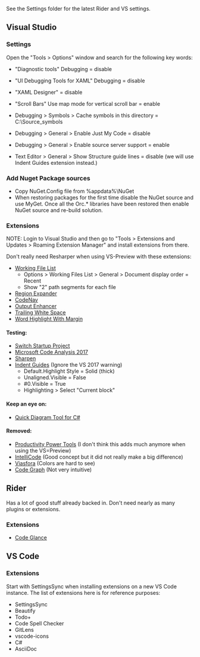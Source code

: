 
See the Settings folder for the latest Rider and VS settings.

## Visual Studio

### Settings

Open the "Tools > Options" window and search for the following key words:

- "Diagnostic tools" Debugging = disable
- "UI Debugging Tools for XAML" Debugging = disable
- "XAML Designer" = disable
- "Scroll Bars" Use map mode for vertical scroll bar = enable


- Debugging > Symbols > Cache symbols in this directory = C:\Source\_symbols
- Debugging > General > Enable Just My Code = disable
- Debugging > General > Enable source server support = enable
- Text Editor > General > Show Structure guide lines = disable (we will use Indent Guides extension instead.)

### Add Nuget Package sources

- Copy NuGet.Config file from %appdata%\NuGet
- When restoring packages for the first time disable the NuGet source and use MyGet. Once all the Orc.* libraries have been restored then enable NuGet source and re-build solution.

### Extensions

NOTE: Login to Visual Studio and then go to "Tools > Extensions and Updates > Roaming Extension Manager" and install extensions from there.

Don't really need Resharper when using VS-Preview with these extensions:

- [Working File List](https://marketplace.visualstudio.com/items?itemName=Ant-f.WorkingFilesList)
  - Options > Working Files List > General > Document display order = Recent
  - Show "2" path segments for each file
- [Region Expander](https://marketplace.visualstudio.com/items?itemName=DavidPerfors.RegionExpander)
- [CodeNav](https://marketplace.visualstudio.com/items?itemName=SamirBoulema.CodeNav)
- [Output Enhancer](https://marketplace.visualstudio.com/items?itemName=NikolayBalakin.Outputenhancer)
- [Trailing White Space](https://marketplace.visualstudio.com/items?itemName=MadsKristensen.TrailingWhitespaceVisualizer)
- [Word Highlight With Margin](https://marketplace.visualstudio.com/items?itemName=TrungKienPhan.WordHighlight-18439)

#### Testing:

- [Switch Startup Project](https://marketplace.visualstudio.com/items?itemName=vs-publisher-141975.SwitchStartupProjectforVS2017)
- [Microsoft Code Analysis 2017](https://marketplace.visualstudio.com/items?itemName=VisualStudioPlatformTeam.MicrosoftCodeAnalysis2017)
- [Sharpen](https://marketplace.visualstudio.com/items?itemName=ironcev.sharpen)
- [Indent Guides](https://marketplace.visualstudio.com/items?itemName=SteveDowerMSFT.IndentGuides) (Ignore the VS 2017 warning)
  - Default.Highlight Style = Solid (thick)
  - Unaligned.Visible = False
  - #0.Visible = True
  - Highlighting > Select "Current block"

#### Keep an eye on:

- [Quick Diagram Tool for C#](https://marketplace.visualstudio.com/items?itemName=FerencVizkeleti.QuickDiagramToolforC)

#### Removed:

- [Productivity Power Tools](https://marketplace.visualstudio.com/items?itemName=VisualStudioProductTeam.ProductivityPowerPack2017) (I don't think this adds much anymore when using the VS=Preview)
- [IntelliCode](https://marketplace.visualstudio.com/items?itemName=VisualStudioExptTeam.VSIntelliCode) (Good concept but it did not really make a big difference)
- [Viasfora](https://marketplace.visualstudio.com/items?itemName=TomasRestrepo.Viasfora) (Colors are hard to see)
- [Code Graph](https://marketplace.visualstudio.com/items?itemName=YaobinOuyang.CodeAtlas) (Not very intuitive)

## Rider

Has a lot of good stuff already backed in. Don't need nearly as many plugins or extensions.

### Extensions

- [Code Glance](https://plugins.jetbrains.com/plugin/7275-codeglance)

## VS Code

### Extensions

Start with SettingsSync when installing extensions on a new VS Code instance.
The list of extensions here is for reference purposes:

- SettingsSync
- Beautify
- Todo+
- Code Spell Checker
- GitLens
- vscode-icons
- C#
- AsciiDoc